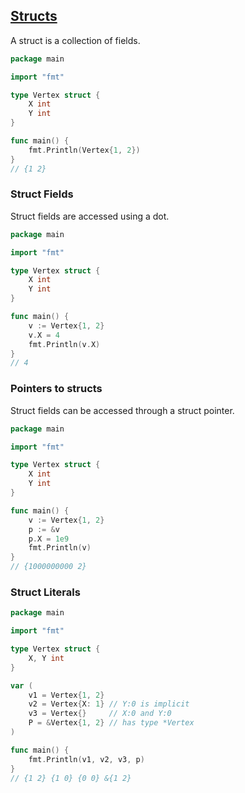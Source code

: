 ## [Structs](https://tour.golang.org/moretypes/2)

A struct is a collection of fields.

```go
package main

import "fmt"

type Vertex struct {
	X int
	Y int
}

func main() {
	fmt.Println(Vertex{1, 2})
}
// {1 2}
```

### Struct Fields
Struct fields are accessed using a dot.
```go
package main

import "fmt"

type Vertex struct {
    X int
    Y int
}

func main() {
    v := Vertex{1, 2}
    v.X = 4
    fmt.Println(v.X)
}
// 4
```

### Pointers to structs
Struct fields can be accessed through a struct pointer.
```go
package main

import "fmt"

type Vertex struct {
    X int
    Y int
}

func main() {
    v := Vertex{1, 2}
    p := &v
    p.X = 1e9
    fmt.Println(v)
}
// {1000000000 2}
```

### Struct Literals
```go
package main

import "fmt"

type Vertex struct {
    X, Y int
}

var (
    v1 = Vertex{1, 2}
    v2 = Vertex{X: 1} // Y:0 is implicit
    v3 = Vertex{}     // X:0 and Y:0
    P = &Vertex{1, 2} // has type *Vertex
)

func main() {
	fmt.Println(v1, v2, v3, p)
}
// {1 2} {1 0} {0 0} &{1 2}
```